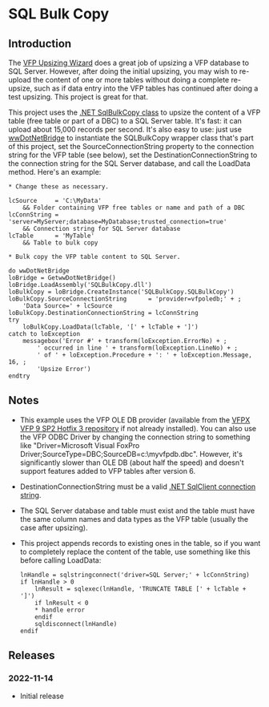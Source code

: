 # SQL Bulk Copy

## Introduction

The [VFP Upsizing Wizard](https://github.com/VFPX/UpsizingWizard) does a great job of upsizing a VFP database to SQL Server. However, after doing the initial upsizing, you may wish to re-upload the content of one or more tables without doing a complete re-upsize, such as if data entry into the VFP tables has continued after doing a test upsizing. This project is great for that.

This project uses the [.NET SqlBulkCopy class](https://learn.microsoft.com/en-us/dotnet/api/system.data.sqlclient.sqlbulkcopy) to upsize the content of a VFP table (free table or part of a DBC) to a SQL Server table. It's fast: it can upload about 15,000 records per second. It's also easy to use: just use [wwDotNetBridge](https://github.com/RickStrahl/wwDotnetBridge) to instantiate the SQLBulkCopy wrapper class that's part of this project, set the SourceConnectionString property to the  connection string for the VFP table (see below), set the DestinationConnectionString to the connection string for the SQL Server database, and call the LoadData method. Here's an example:

```foxpro
* Change these as necessary.

lcSource     = 'C:\MyData'
	&& Folder containing VFP free tables or name and path of a DBC
lcConnString = 'server=MyServer;database=MyDatabase;trusted_connection=true'
	&& Connection string for SQL Server database
lcTable      = 'MyTable'
	&& Table to bulk copy

* Bulk copy the VFP table content to SQL Server.

do wwDotNetBridge
loBridge = GetwwDotNetBridge()
loBridge.LoadAssembly('SQLBulkCopy.dll')
loBulkCopy = loBridge.CreateInstance('SQLBulkCopy.SQLBulkCopy')
loBulkCopy.SourceConnectionString      = 'provider=vfpoledb;' + ;
	'Data Source=' + lcSource
loBulkCopy.DestinationConnectionString = lcConnString
try
	loBulkCopy.LoadData(lcTable, '[' + lcTable + ']')
catch to loException
	messagebox('Error #' + transform(loException.ErrorNo) + ;
		' occurred in line ' + transform(loException.LineNo) + ;
		' of ' + loException.Procedure + ': ' + loException.Message, 16, ;
		'Upsize Error')
endtry
```
## Notes

* This example uses the VFP OLE DB provider (available from the [VFPX VFP 9 SP2 Hotfix 3 repository](https://github.com/VFPX/VFP9SP2Hotfix3) if not already installed). You can also use the VFP ODBC Driver by changing the connection string to something like "Driver=Microsoft Visual FoxPro Driver;SourceType=DBC;SourceDB=c:\myvfpdb.dbc". However, it's significantly slower than OLE DB (about half the speed) and doesn't support features added to VFP tables after version 6.

* DestinationConnectionString must be a valid [.NET SqlClient connection string](https://www.connectionstrings.com/microsoft-data-sqlclient/).

* The SQL Server database and table must exist and the table must have the same column names and data types as the VFP table (usually the case after upsizing).

* This project appends records to existing ones in the table, so if you want to completely replace the content of the table, use something like this before calling LoadData:

    ```foxpro
    lnHandle = sqlstringconnect('driver=SQL Server;' + lcConnString)
    if lnHandle > 0
        lnResult = sqlexec(lnHandle, 'TRUNCATE TABLE [' + lcTable + ']')
        if lnResult < 0
        * handle error
        endif
        sqldisconnect(lnHandle)
    endif
    ```

## Releases

### 2022-11-14

* Initial release